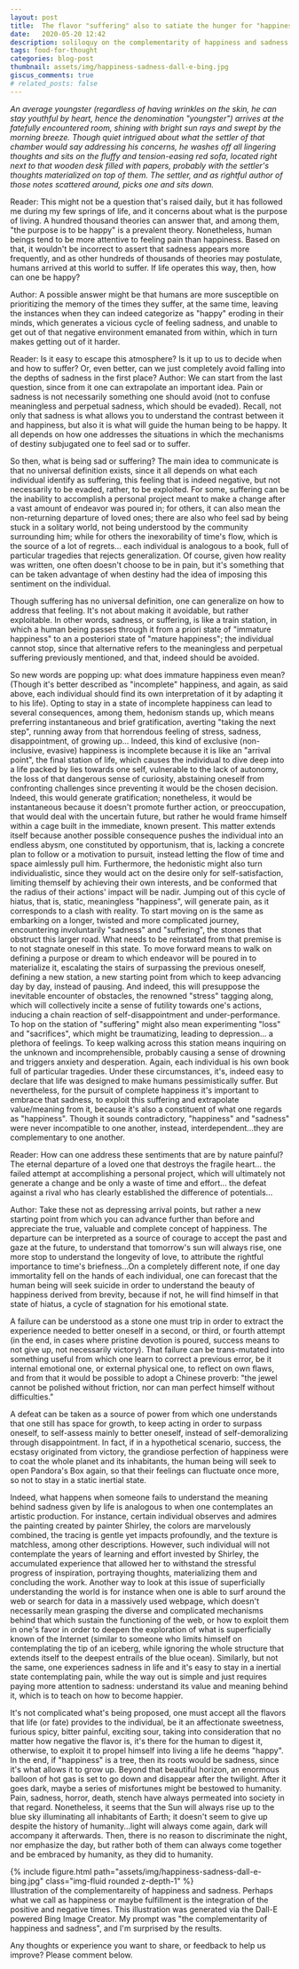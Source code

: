 ```yaml
---
layout: post
title:  The flavor "suffering" also to satiate the hunger for "happiness"
date:   2020-05-20 12:42
description: soliloquy on the complementarity of happiness and sadness. 
tags: food-for-thought
categories: blog-post
thumbnail: assets/img/happiness-sadness-dall-e-bing.jpg
giscus_comments: true
# related_posts: false
---
```




_An average youngster (regardless of having wrinkles on the skin, he can stay youthful by heart, hence the denomination "youngster") arrives at the fatefully encountered room, shining with bright sun rays and swept by the morning breeze. Though quiet intrigued about what the settler of that chamber would say addressing his concerns, he washes off all lingering thoughts and sits on the fluffy and tension-easing red sofa, located right next to that wooden desk filled with papers, probably with the settler's thoughts materialized on top of them. The settler, and as rightful author of those notes scattered around, picks one and sits down._

Reader: This might not be a question that's raised daily, but it has followed me during my few springs of life, and it concerns about what is the purpose of living. A hundred thousand theories can answer that, and among them, "the purpose is to be happy" is a prevalent theory. Nonetheless, human beings tend to be more attentive to feeling pain than happiness. Based on that, it wouldn't be incorrect to assert that sadness appears more frequently, and as other hundreds of thousands of theories may postulate, humans arrived at this world to suffer. If life operates this way, then, how can one be happy?

Author: A possible answer might be that humans are more susceptible on prioritizing the memory of the times they suffer, at the same time, leaving the instances when they can indeed categorize as "happy" eroding in their minds, which generates a vicious cycle of feeling sadness, and unable to get out of that negative environment emanated from within, which in turn makes getting out of it harder. 

Reader: Is it easy to escape this atmosphere? Is it up to us to decide when and how to suffer? Or, even better, can we just completely avoid falling into the depths of sadness in the first place?
Author: We can start from the last question, since from it one can extrapolate an important idea. Pain or sadness is not necessarily something one should avoid (not to confuse meaningless and perpetual sadness, which should be evaded). Recall, not only that sadness is what allows you to understand the contrast between it and happiness, but also it is what will guide the human being to be happy. It all depends on how one addresses the situations in which the mechanisms of destiny subjugated one to feel sad or to suffer. 

So then, what is being sad or suffering? The main idea to communicate is that no universal definition exists, since it all depends on what each individual identify as suffering, this feeling that is indeed negative, but not necessarily to be evaded, rather, to be exploited. For some, suffering can be the inability to accomplish a personal project meant to make a change after a vast amount of endeavor was poured in; for others, it can also mean the non-returning departure of loved ones; there are also who feel sad by being stuck in a solitary world, not being understood by the community surrounding him; while for others the inexorability of time's flow, which is the source of a lot of regrets... each individual is analogous to a book, full of particular tragedies that rejects generalization. Of course, given how reality was written, one often doesn't choose to be in pain, but it's something that can be taken advantage of when destiny had the idea of imposing this sentiment on the individual.  

Though suffering has no universal definition, one can generalize on how to address that feeling. It's not about making it avoidable, but rather exploitable. In other words, sadness, or suffering, is like a train station, in which a human being passes through it from a priori state of "immature happiness" to an a posteriori state of "mature happiness"; the individual cannot stop, since that alternative refers to the meaningless and perpetual suffering previously mentioned, and that, indeed should be avoided.

So new words are popping up: what does immature happiness even mean? (Though it's better described as "incomplete" happiness, and again, as said above, each individual should find its own interpretation of it by adapting it to his life). Opting to stay in a state of incomplete happiness can lead to several consequences, among them, hedonism stands up, which means preferring instantaneous and brief gratification, averting "taking the next step", running away from that horrendous feeling of stress, sadness, disappointment, of growing up... Indeed, this kind of exclusive (non-inclusive, evasive) happiness is incomplete because it is like an "arrival point", the final station of life, which causes the individual to dive deep into a life packed by lies towards one self, vulnerable to the lack of autonomy, the loss of that dangerous sense of curiosity, abstaining oneself from confronting challenges since preventing it would be the chosen decision. Indeed, this would generate gratification; nonetheless, it would be instantaneous because it doesn't promote further action, or preoccupation, that would deal with the uncertain future, but rather he would frame himself within a cage built in the immediate, known present. 
This matter extends itself because another possible consequence pushes the individual into an endless abysm, one constituted by opportunism, that is, lacking a concrete plan to follow or a motivation to pursuit, instead letting the flow of time and space aimlessly pull him. 
Furthermore, the hedonistic might also turn individualistic, since they would act on the desire only for self-satisfaction, limiting themself by achieving their own interests, and be conformed that the radius of their actions' impact will be nadir. 
Jumping out of this cycle of hiatus, that is, static, meaningless "happiness", will generate pain, as it corresponds to a clash with reality. To start moving on is the same as embarking on a longer, twisted and more complicated journey, encountering involuntarily "sadness" and "suffering", the stones that obstruct this larger road. What needs to be reinstated from that premise is to not stagnate oneself in this state. To move forward means to walk on defining a purpose or dream to which endeavor will be poured in to materialize it, escalating the stairs of surpassing the previous oneself, defining a new station, a new starting point from which to keep advancing day by day, instead of pausing. And indeed, this will presuppose the inevitable encounter of obstacles, the renowned "stress" tagging along, which will collectively incite a sense of futility towards one's actions, inducing a chain reaction of self-disappointment and under-performance.  
To hop on the station of "suffering" might also mean experimenting "loss" and "sacrifices", which might be traumatizing, leading to depression... a plethora of feelings. To keep walking across this station means inquiring on the unknown and incomprehensible, probably causing a sense of drowning and triggers anxiety and desperation. Again, each individual is his own book full of particular tragedies. 
Under these circumstances, it's, indeed easy to declare that life was designed to make humans pessimistically suffer.
But nevertheless, for the pursuit of complete happiness it's important to embrace that sadness, to exploit this suffering and extrapolate value/meaning from it, because it's also a constituent of what one regards as "happiness". Though it sounds contradictory, "happiness" and "sadness" were never incompatible to one another, instead, interdependent...they are complementary to one another.

Reader: How can one address these sentiments that are by nature painful? The eternal departure of a loved one that destroys the fragile heart... the failed attempt at accomplishing a personal project, which will ultimately not generate a change and be only a waste of time and effort... the defeat against a rival who has clearly established the difference of potentials...

Author: Take these not as depressing arrival points, but rather a new starting point from which you can advance further than before and appreciate the true, valuable and complete concept of happiness. The departure can be interpreted as a source of courage to accept the past and gaze at the future, to understand that tomorrow's sun will always rise, one more stop to understand the longevity of love, to attribute the rightful importance to time's briefness...On a completely different note, if one day immortality fell on the hands of each individual, one can forecast that the human being will seek suicide in order to understand the beauty of happiness derived from brevity, because if not, he will find himself in that state of hiatus, a cycle of stagnation for his emotional state. 

A failure can be understood as a stone one must trip in order to extract the experience needed to better oneself in a second, or third, or fourth attempt (in the end, in cases where pristine devotion is poured, success means to not give up, not necessarily victory). That failure can be trans-mutated into something useful from which one learn to correct a previous error, be it internal emotional one, or external physical one, to reflect on own flaws, and from that it would be possible to adopt a Chinese proverb: "the jewel cannot be polished without friction, nor can man perfect himself without difficulties." 

A defeat can be taken as a source of power from which one understands that one still has space for growth, to keep acting in order to surpass oneself, to self-assess mainly to better oneself, instead of self-demoralizing through disappointment. 
In fact, if in a hypothetical scenario, success, the ecstasy originated from victory, the grandiose perfection of happiness were to coat the whole planet and its inhabitants, the human being will seek to open Pandora's Box again, so that their feelings can fluctuate once more, so not to stay in a static inertial state. 

Indeed, what happens when someone fails to understand the meaning behind sadness given by life is analogous to when one contemplates an artistic production. For instance, certain individual observes and admires the painting created by painter Shirley, the colors are marvelously combined, the tracing is gentle yet impacts profoundly, and the texture is matchless, among other descriptions. However, such individual will not contemplate the years of learning and effort invested by Shirley, the accumulated experience that allowed her to withstand the stressful progress of inspiration, portraying thoughts, materializing them and concluding the work. Another way to look at this issue of superficially understanding the world is for instance when one is able to surf around the web or search for data in a massively used webpage, which doesn't necessarily mean grasping the diverse and complicated mechanisms behind that which sustain the functioning of the web, or how to exploit them in one's favor in order to deepen the exploration of what is superficially known of the Internet (similar to someone who limits himself on contemplating the tip of an iceberg, while ignoring the whole structure that extends itself to the deepest entrails of the blue ocean). Similarly, but not the same, one experiences sadness in life and it's easy to stay in a inertial state contemplating pain, while the way out is simple and just requires paying more attention to sadness: understand its value and meaning behind it, which is to teach on how to become happier.  

It's not complicated what's being proposed, one must accept all the flavors that life (or fate) provides to the individual, be it an affectionate sweetness, furious spicy, bitter painful, exciting sour, taking into consideration that no matter how negative the flavor is, it's there for the human to digest it, otherwise, to exploit it to propel himself into living a life he deems "happy". In the end, if "happiness" is a tree, then its roots would be sadness, since it's what allows it to grow up. 
Beyond that beautiful horizon, an enormous balloon of hot gas is set to go down and disappear after the twilight. After it goes dark, maybe a series of misfortunes might be bestowed to humanity. Pain, sadness, horror, death, stench have always permeated into society in that regard. Nonetheless, it seems that the Sun will always rise up to the blue sky illuminating all inhabitants of Earth; it doesn't seem to give up despite the history of humanity...light will always come again, dark will accompany it afterwards. Then, there is no reason to discriminate the night, nor emphasize the day, but rather both of them can always come together and be embraced by humanity, as they did to humanity. 

<div class="row mt-3">
    <div class="col-sm mt-3 mt-md-0">
        {% include figure.html path="assets/img/happiness-sadness-dall-e-bing.jpg" class="img-fluid rounded z-depth-1" %}
    </div>
</div>
<div class="caption">
    Illustration of the complementareity of happiness and sadness. Perhaps what we call as happiness or maybe fulfillment is the integration of the positive and negative times. This illustration was generated via the Dall-E powered Bing Image Creator. My prompt was "the complementarity of happiness and sadness", and I'm surprised by the results.  
</div>

Any thoughts or experience you want to share, or feedback to help us improve? Please comment below. 

<!-- 
Jean shorts raw denim Vice normcore, art party High Life PBR skateboard stumptown vinyl kitsch. Four loko meh 8-bit, tousled banh mi tilde forage Schlitz dreamcatcher twee 3 wolf moon. Chambray asymmetrical paleo salvia, sartorial umami four loko master cleanse drinking vinegar brunch. [Pinterest](https://www.pinterest.com) DIY authentic Schlitz, hoodie Intelligentsia butcher trust fund brunch shabby chic Kickstarter forage flexitarian. Direct trade <a href="https://en.wikipedia.org/wiki/Cold-pressed_juice">cold-pressed</a> meggings stumptown plaid, pop-up taxidermy. Hoodie XOXO fingerstache scenester Echo Park. Plaid ugh Wes Anderson, freegan pug selvage fanny pack leggings pickled food truck DIY irony Banksy.

#### Hipster list
<ul>
    <li>brunch</li>
    <li>fixie</li>
    <li>raybans</li>
    <li>messenger bag</li>
</ul>

Hoodie Thundercats retro, tote bag 8-bit Godard craft beer gastropub. Truffaut Tumblr taxidermy, raw denim Kickstarter sartorial dreamcatcher. Quinoa chambray slow-carb salvia readymade, bicycle rights 90's yr typewriter selfies letterpress cardigan vegan.

<hr>

Pug heirloom High Life vinyl swag, single-origin coffee four dollar toast taxidermy reprehenderit fap distillery master cleanse locavore. Est anim sapiente leggings Brooklyn ea. Thundercats locavore excepteur veniam eiusmod. Raw denim Truffaut Schlitz, migas sapiente Portland VHS twee Bushwick Marfa typewriter retro id keytar.

<blockquote>
    We do not grow absolutely, chronologically. We grow sometimes in one dimension, and not in another, unevenly. We grow partially. We are relative. We are mature in one realm, childish in another.
    —Anais Nin
</blockquote>

Fap aliqua qui, scenester pug Echo Park polaroid irony shabby chic ex cardigan church-key Odd Future accusamus. Blog stumptown sartorial squid, gastropub duis aesthetic Truffaut vero. Pinterest tilde twee, odio mumblecore jean shorts lumbersexual. -->
